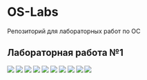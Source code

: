 # OS-Labs
Репозиторий для лабораторных работ по ОС

## Лабораторная работа №1
![](https://drive.google.com/uc?id=1T8bro0d7FOBdS15tOH5Nd9rKPrPVtyut)
![](https://drive.google.com/uc?id=1qAoKe-yOrF1pKnNnmIP65jwNY7uxAQAn)
![](https://drive.google.com/uc?id=1AkblrlpMZ4R2dA1g5thz1X0FQlCbZNy_)
![](https://drive.google.com/uc?id=11z3-CDX2yAXzXRicWkxJWj60O746URII)
![](https://drive.google.com/uc?id=1I7tnN49umEW_cx4K1FfYQvq9fv78VHkO)
![](https://drive.google.com/uc?id=1T_Fi9M229zqok4vMAzTokDWp2PlOcItc)
![](https://drive.google.com/uc?id=1caCSXziLz-L5Rl7ku0AE2QQQqxVj3XEO)
![](https://drive.google.com/uc?id=1V7h8cz-ESegJ5e7njVK0UXzQDMm2OjBs)
![](https://drive.google.com/uc?id=1OEc-qKMRbB6MMxJ3AfYstJeNDD-3zb5n)
![](https://drive.google.com/uc?id=1zp0KEAnV-ZYGjzOXJJ9PXTSQ6C9PVlJc)
